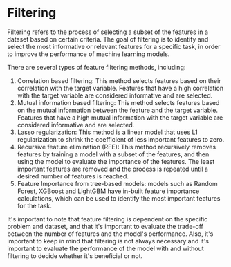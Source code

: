 # Filtering

Filtering refers to the process of selecting a subset of the features in a dataset based on certain criteria. The goal of filtering is to identify and select the most informative or relevant features for a specific task, in order to improve the performance of machine learning models.

There are several types of feature filtering methods, including:

1. Correlation based filtering: This method selects features based on their correlation with the target variable. Features that have a high correlation with the target variable are considered informative and are selected.
2. Mutual information based filtering: This method selects features based on the mutual information between the feature and the target variable. Features that have a high mutual information with the target variable are considered informative and are selected.
3. Lasso regularization: This method is a linear model that uses L1 regularization to shrink the coefficient of less important features to zero.
4. Recursive feature elimination (RFE): This method recursively removes features by training a model with a subset of the features, and then using the model to evaluate the importance of the features. The least important features are removed and the process is repeated until a desired number of features is reached.
5. Feature Importance from tree-based models: models such as Random Forest, XGBoost and LightGBM have in-built feature importance calculations, which can be used to identify the most important features for the task.

It's important to note that feature filtering is dependent on the specific problem and dataset, and that it's important to evaluate the trade-off between the number of features and the model's performance. Also, it's important to keep in mind that filtering is not always necessary and it's important to evaluate the performance of the model with and without filtering to decide whether it's beneficial or not.